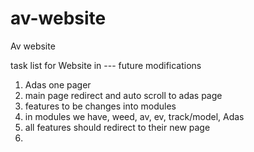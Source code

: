 # av-website
Av website

task list for Website in --- future modifications
1. Adas one pager
2. main page redirect and auto scroll to adas page
3. features to be changes into modules
4. in modules we have, weed, av, ev, track/model, Adas
5. all features should redirect to their new page
6. 
